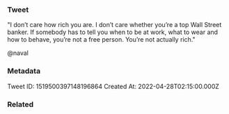 ### Tweet
"I don’t care how rich you are. 
I don’t care whether you’re a top Wall Street banker. 
If somebody has to tell you when to be at work, what to wear and how to behave, you’re not a free person. 
You’re not actually rich."

@naval

### Metadata
Tweet ID: 1519500397148196864
Created At: 2022-04-28T02:15:00.000Z

### Related

